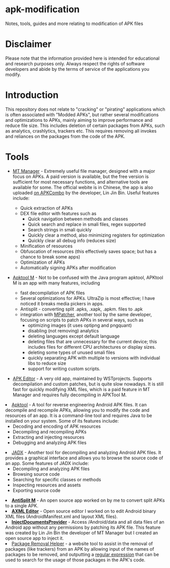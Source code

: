 # apk-modification
Notes, tools, guides and more relating to modification of APK files

# Disclaimer
Please note that the information provided here is intended for educational and research purposes only. Always respect the rights of software developers and abide by the terms of service of the applications you modify.

# Introduction
This repository does not relate to "cracking" or "pirating" applications which is often associated with "Modded APKs", but rather several modifications and optimizations to APKs, mainly aiming to improve performance and reduce file size. This includes deletion of certain packages from APKs, such as analytics, crashlytics, trackers etc. This requires removing all invokes and reliances on the packages from the code of the APK.

# Tools
* [MT Manager](https://mt2.cn/download/) - Extremely useful file manager, designed with a major focus on APKs. A paid version is available, but the free version is sufficient for most necessary functions, and alternative tools are available for some. The official webite is in Chinese, the app is also uploaded [on APKCombo](https://apkcombo.com/mt-manager/bin.mt.plus/) by the developer, Lin Jin Bin. Useful features include:
  * Quick extraction of APKs
  * DEX file editor with features such as
    * Quick navigation between methods and classes
    * Quick search and replace in smali files, regex supported
    * Search strings in smali quickly
    * Quickly clear a method, also minimizing registers for optimization
    * Quickly clear all debug info (reduces size)
  * Minification of resources
  * Obfuscation of resources (this effectively saves space; but has a chance to break some apps)
  * Optimization of APKs
  * Automatically signing APKs after modification

* [Apktool M](https://maximoff.su/apktool/?lang=en) - Not to be confused with the Java program apktool, APKtool M is an app with many features, including
  * fast decompilation of APK files
  * Several optimizations for APKs. UltraZip is most effective; I have noticed it breaks media pickers in apps.
  * Antisplit - converting split .apks, .xapk, .apkm. files to .apk
  * integration with [MPatcher](https://maximoff.su/mpatcher/), another tool by the same developer, focusing on scripts to patch APKs in several ways, such as
    * optimizing images (it uses optipng and pngquant)
    * disabling (not removing) analytics
    * deleting languages except default language
    * deleting files that are unnecessary for the current device; this includes files for different CPU architectures or display sizes.
    * deleting some types of unused smali files
    * quickly separating APK with multiple to versions with individual libs to reduce size
    * support for writing custom scripts.

* [APK Editor](https://t.me/WSTprojects/1509) - A very old app, maintained by WSTprojects. Supports decompilation and custom patches, but is quite slow nowadays. It is still fast for quickly modifying XML files, which is a paid feature in MT Manager and requires fully decompiling in APKTool M.
<li>
 <a href="https://github.com/iBotPeaches/Apktool">Apktool</a> - A tool for reverse engineering Android APK files. It can decompile and recompile APKs, allowing you to modify the code and resources of an app. It is a command-line tool and requires Java to be installed on your system. Some of its features include:
<ul>
<li>Decoding and encoding of APK resources</li>
<li>Decompiling and recompiling APKs</li>
<li>Extracting and injecting resources</li>
<li>Debugging and analyzing APK files</li>
</ul>
</li>
<li>
 <a href="https://github.com/skylot/jadx">JADX</a> - Another tool for decompiling and analyzing Android APK files. It provides a graphical interface and allows you to browse the source code of an app. Some features of JADX include:
<ul>
<li>Decompiling and analyzing APK files</li>
<li>Browsing source code</li>
<li>Searching for specific classes or methods</li>
<li>Inspecting resources and assets</li>
<li>Exporting source code</li>
</ul>
</li>
 <li><a href="https://github.com/AbdurazaaqMohammed/AntiSplit-M"><strong>AntiSplit M</strong></a> - An open source app worked on by me to convert split APKs to a single APK.</li>
 <li><a href="https://github.com/AbdurazaaqMohammed/AXML-Editor"><strong>AXML Editor</strong></a> - Open source editor I worked on to edit Android binary XML files (AndroidManifest.xml and layout XML files).</li>
 <li><a href="https://github.com/AbdurazaaqMohammed/InjectDocumentsProvider"><strong>InjectDocumentsProvider</strong></a> - Access /Android/data and all data files of an Android app without any permissions by patching its APK file. This feature was created by Lin Jin Bin the developer of MT Manager but I created an open source app to inject it.</li>
<li><a href = "https://abdurazaaqmohammed.github.io/website/packageremovalhelper">Package Removal Helper</a> - a website tool to assist in the removal of packages (like trackers) from an APK by allowing input of the names of packages to be removed, and outputting a <a href="https://developer.mozilla.org/en-US/docs/Web/JavaScript/Guide/Regular_expressions">regular expression</a> that can be used to search for the usage of those packages in the APK's code.</li>

